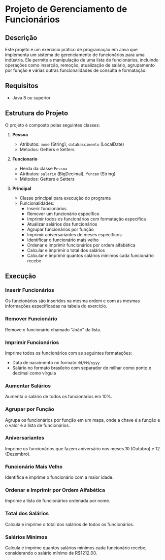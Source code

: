 # Projeto de Gerenciamento de Funcionários

## Descrição

Este projeto é um exercício prático de programação em Java que implementa um sistema de gerenciamento de funcionários para uma indústria. Ele permite a manipulação de uma lista de funcionários, incluindo operações como inserção, remoção, atualização de salário, agrupamento por função e várias outras funcionalidades de consulta e formatação.

## Requisitos

- Java 8 ou superior

## Estrutura do Projeto

O projeto é composto pelas seguintes classes:

1. **Pessoa**
   - Atributos: `nome` (String), `dataNascimento` (LocalDate)
   - Métodos: Getters e Setters

2. **Funcionario**
   - Herda da classe `Pessoa`
   - Atributos: `salario` (BigDecimal), `funcao` (String)
   - Métodos: Getters e Setters

3. **Principal**
   - Classe principal para execução do programa
   - Funcionalidades:
     - Inserir funcionários
     - Remover um funcionário específico
     - Imprimir todos os funcionários com formatação específica
     - Atualizar salários dos funcionários
     - Agrupar funcionários por função
     - Imprimir aniversariantes de meses específicos
     - Identificar o funcionário mais velho
     - Ordenar e imprimir funcionários por ordem alfabética
     - Calcular e imprimir o total dos salários
     - Calcular e imprimir quantos salários mínimos cada funcionário recebe

## Execução

### Inserir Funcionários

Os funcionários são inseridos na mesma ordem e com as mesmas informações especificadas na tabela do exercício.

### Remover Funcionário

Remove o funcionário chamado "João" da lista.

### Imprimir Funcionários

Imprime todos os funcionários com as seguintes formatações:
- Data de nascimento no formato `dd/MM/yyyy`
- Salário no formato brasileiro com separador de milhar como ponto e decimal como vírgula

### Aumentar Salários

Aumenta o salário de todos os funcionários em 10%.

### Agrupar por Função

Agrupa os funcionários por função em um mapa, onde a chave é a função e o valor é a lista de funcionários.

### Aniversariantes

Imprime os funcionários que fazem aniversário nos meses 10 (Outubro) e 12 (Dezembro).

### Funcionário Mais Velho

Identifica e imprime o funcionário com a maior idade.

### Ordenar e Imprimir por Ordem Alfabética

Imprime a lista de funcionários ordenada por nome.

### Total dos Salários

Calcula e imprime o total dos salários de todos os funcionários.

### Salários Mínimos

Calcula e imprime quantos salários mínimos cada funcionário recebe, considerando o salário mínimo de R$1212.00.   